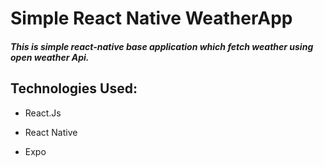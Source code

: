# Simple React Native WeatherApp

##### This is simple react-native base application which fetch weather using open weather Api.


## Technologies Used:

- React.Js

- React Native

- Expo

